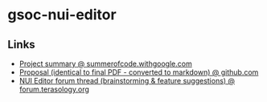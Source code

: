 # gsoc-nui-editor
## Links

- [Project summary @ summerofcode.withgoogle.com](https://summerofcode.withgoogle.com/projects/#5859517975756800)
- [Proposal (identical to final PDF - converted to markdown) @ github.com](Proposal/MovingBlocks-rzats-Visual-NUI-Editor.md)
- [NUI Editor forum thread (brainstorming & feature suggestions) @ forum.terasology.org](http://forum.terasology.org/threads/nui-editor-gathering-ideas.1497/)
